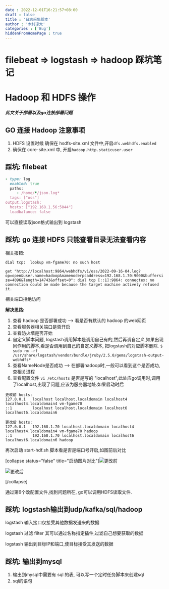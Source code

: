 ```yaml
---
date : 2022-12-01T16:21:57+08:00
draft : false
title : '日志采集脚本'
author : '木村凉太'
categories : ['Bug']
hiddenFromHomePage : true 
---
```


# filebeat => logstash => hadoop 踩坑笔记

# Hadoop 和 HDFS 操作

***此文关于部署以及go连接部署问题***

## GO 连接 Hadoop 注意事项

1. HDFS 设置时候 确保在 hsdfs-site.xml 文件中,开启`dfs.webhdfs.enabled`
2. 确保在 core-site.xml 中, 开启`hadoop.http.staticuser.user`

## 踩坑: filebeat

```ruby
- type: log
  enabled: true
  paths:
     - /home/*/json.log*
  tags: ["oss"]
output.logstash:
  hosts: ["192.168.1.56:5044"]
  loadbalance: false
```

可以直接读取json格式输出到 logstash

## 踩坑: go 连接 HDFS 只能查看目录无法查看内容

相关报错:

`dial tcp:  lookup vm-fgame70: no such host`

`get "http://localhost:9864/webhdfs/v1/oss/2022-09-16-04.log?op=open&user.name=hadoop&namenoderpcaddress=192.168.1.70:9000&buffersize=4096&length=14743&offset=0": dial tcp [::1]:9864: connectex: no connection could be made because the target machine actively refused it.`

相关端口拒绝访问

**解决思路:**

1. 查看 hadoop 是否部署成功 --> 看是否有默认的 hadoop 的web网页
2. 查看服务器相关端口是否开启
3. 查看防火墙是否开始
4. 自定义脚本问题, logstash调用脚本是调用自己有的,然后再调自定义,如果出现同作用的脚本,看是否调用到自己的自定义脚本, 把logstash的对应脚本删除.
   `$ sudo rm -rf /usr/share/logstash/vendor/bundle/jruby/2.5.0/gems/logstash-output-webhdfs*`
5. 查看NameNode是否成功 --> 在部署hadoop时,一般可以看到这个是否成功,查相关进程
6. 查看配置文件 `vi /etc/hosts` 是否是写的 "localhost",此处应go调用时,调用了localhost,出现了问题,应该为服务器地址.如果启动时后

```
更改前 hosts:
127.0.0.1   localhost localhost.localdomain localhost4 localhost4.localdomain4 vm-fgame70
::1         localhost localhost.localdomain localhost6 localhost6.localdomain6

更改后 hosts:
127.0.0.1   192.168.1.70 localhost.localdomain localhost4 localhost4.localdomain4 vm-fgame70 hadoop
::1         192.168.1.70 localhost.localdomain localhost6 localhost6.localdomain6 hadoop

```

再次启动 start-hdf.sh 脚本看是否是端口号开启,如图前后对比

[collapse status="false" title="启动图片对比"]![更改前](./images/2022/09/3307793698.png)

![更改后](./images/2022/09/308574443.png)

[/collapse]

通过第6个改配置文件,找到问题所在, go可以调用HDFS读取文件.

## 踩坑: logstash输出到udp/kafka/sql/hadoop

logstash 输入接口仅接受其他数据发送来的数据

logstash 过滤 filter 其可以通过名称指定插件,过滤自己想要获取的数据

logstash 输出到目标IP和端口,使目标接受其发送的数据

## 踩坑: 输出到mysql

1. 输出到mysql中需要有 sql 的表, 可以写一个定时任务脚本来创建sql
2. sql的语句